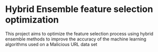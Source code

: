 # Hybrid Ensemble feature selection optimization
This project aims to optimize the feature selection process using hybrid ensemble methods to improve the accuracy of the machine learning algorithms used on a Malicious URL data set
